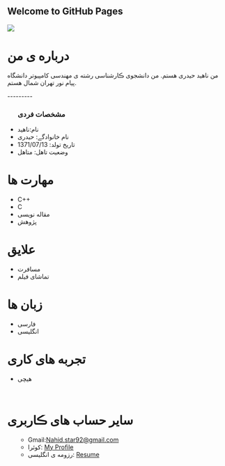 ## Welcome to GitHub Pages

<img src="https://avatars.githubusercontent.com/u/73713988?v=4"/>

 <h1> درباره ی من</h1>
  <p> من ناهید حیدری هستم. من دانشجوی ڪارشناسی رشته ی مهندسی کامپیوتر دانشگاه پیام نور تهران شمال  هستم.</p>
  ---------
  <ul>
    <h3> مشخصات فردی</h3>
  <li>نام:ناهید</li>
  <li>نام خانوادگے: حیدری</li>
  <li>تاریخ تولد: 1371/07/13</li>
  <li>وضعیت تاهل: متاهل</li>

</ul>

  
<h1>مهارت ها</h1>

<ul>
    <li>C++</li>
    <li>C </li>
   <li>مقاله نویسی</li>
   <li>پژوهش</li>
</ul>

<h1>علایق </h1>
<ul>
 <li> مسافرت</li>
 <li> تماشای فیلم</li>
</ul>

<h1> زبان ها</h1>
<ul>
  <li>فارسی</li>
    <li>انگلیسی</li>
</ul>

<h1> تجربه های کاری </h1>
<ul>
   <li>هیچی</li>
</ul>

<br/>

<h1> سایر حساب های ڪاربری </h1>
<ul>
 

 
   + Gmail:Nahid.star92@gmail.com
   + کوئرا: <a href="https://quera.ir/profile/Nahidstar92">My Profile</a>
   + رزومه ی انگلیسی: <a href="https://nahidstar92.github.io/Resume/"> Resume </a>
</ul>
